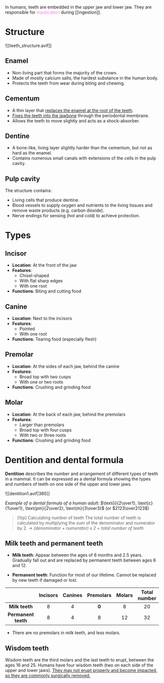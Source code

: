 In humans, teeth are embedded in the upper jaw and lower jaw. They are responsible for <span style="color: violet">mastication</span> during [[ingestion]].

# Structure
![[teeth_structure.avif]]
## Enamel
- <span class="hi-blue">Non-living part</span> that forms the majority of the crown.
- Made of mostly <span class="hi-blue">calcium salts</span>, the hardest substance in the human body.
- <span class="hi-green">Protects the teeth from wear</span> during biting and chewing.

## Cementum
- A thin layer that <u>replaces the enamel at the root of the teeth</u>.
- <u>Fixes the teeth into the jawbone</u> through the periodontal membrane.
- <span class="hi-green">Allows the teeth to move slightly and acts as a shock-absorber.</span>

## Dentine
- A <span class="hi-blue">bone-like, living layer</span> slightly harder than the cementum, but not as hard as the enamel.
- Contains numerous <span class="hi-green">small canals with extensions of the cells in the pulp cavity</span>.

## Pulp cavity
The structure contains:
- <span class="hi-blue">Living cells</span> that <span class="hi-green">produce dentine</span>.
- <span class="hi-blue">Blood vessels</span> to <span class="hi-green">supply oxygen and nutrients</span> to the living tissues and remove waste products (e.g. carbon dioxide).
- <span class="hi-blue">Nerve endings</span> for <span class="hi-green">sensing</span> (hot and cold) to achieve protection.

# Types
## Incisor
- **Location**: At the front of the jaw
- **Features**:
	- Chisel-shaped
	- With flat sharp edges
	- <span class="hi-green">With one root</span>
- **Functions**: Biting and cutting food

## Canine
- **Location**: Next to the incisors
- **Features**:
	- Pointed
	- <span class="hi-green">With one root</span>
- **Functions**: Tearing food (especially flesh)

## Premolar
- **Location**: At the sides of each jaw, behind the canine
- **Features**:
	- Broad top with <span class="hi-green">two cusps</span>
	- <span class="hi-green">With one or two roots</span>
- **Functions**: Crushing and grinding food

## Molar
- **Location**: At the back of each jaw, behind the premolars
- **Features**:
	- Larger than premolars
	- Broad top with <span class="hi-green">four cusps</span>
	- <span class="hi-green">With two or three roots</span>
- **Functions**: Crushing and grinding food

# Dentition and dental formula
**Dentition** describes the number and arrangement of different types of teeth in a mammal. It can be expressed as a <span class="hi-blue">dental formula</span> showing the types and numbers of teeth on one side of the upper and lower jaws.

![[dentition1.avif|360]]

*Example of a dental formula of a human adult*:
$\text{i}{2\over1}, \text{c}{1\over1}, \text{pm}{2\over2}, \text{m}{3\over3}$  (or $2123\over2123$)

> [!tip] Calculating number of teeth
> The total number of teeth is calculated by multiplying the sum of the denominator and numerator by 2. → *(denominator + numerator) x 2 = total number of teeth*

## Milk teeth and permanent teeth
- **Milk teeth**: Appear between the ages of 6 months and 2.5 years.
  Gradually fall out and are replaced by permanent teeth between ages 6 and 12.

- **Permanent teeth**: Function for most of our lifetime.
  Cannot be replaced by new teeth if damaged or lost.

|                     | Incisors | Canines | Premolars | Molars | Total number |
| :-----------------: | :------: | :-----: | :-------: | :----: | :----------: |
|   **Milk teeth**    |    8     |    4    |   **0**   |   8    |      20      |
| **Permanent teeth** |    8     |    4    |     8     |   12   |      32      |
- There are <span class="hi-green">no premolars</span> in milk teeth, and <span class="hi-green">less molars</span>.

## Wisdom teeth
Wisdom teeth are the <span class="hi-green">third molars and the last teeth to erupt</span>, between the ages 16 and 25. Humans have four wisdom teeth (two on each side of the upper and lower jaws). <u>They may not erupt properly and become impacted, so they are commonly surgically removed.</u>
